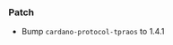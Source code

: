 <!--
A new scriv changelog fragment.

Uncomment the section that is right (remove the HTML comment wrapper).
For top level release notes, leave all the headers commented out.
-->


### Patch

- Bump `cardano-protocol-tpraos` to 1.4.1

<!--
### Non-Breaking

- A bullet item for the Non-Breaking category.

-->
<!--
### Breaking

- A bullet item for the Breaking category.

-->

